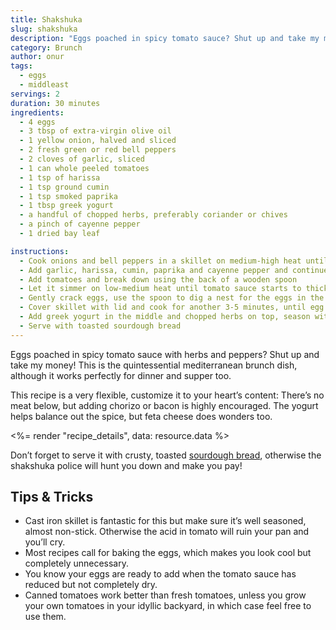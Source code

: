 ```yaml
---
title: Shakshuka
slug: shakshuka
description: "Eggs poached in spicy tomato sauce? Shut up and take my money!"
category: Brunch
author: onur
tags:
  - eggs
  - middleast
servings: 2
duration: 30 minutes
ingredients:
  - 4 eggs
  - 3 tbsp of extra-virgin olive oil
  - 1 yellow onion, halved and sliced
  - 2 fresh green or red bell peppers
  - 2 cloves of garlic, sliced
  - 1 can whole peeled tomatoes
  - 1 tsp of harissa
  - 1 tsp ground cumin
  - 1 tsp smoked paprika
  - 1 tbsp greek yogurt
  - a handful of chopped herbs, preferably coriander or chives
  - a pinch of cayenne pepper
  - 1 dried bay leaf

instructions:
  - Cook onions and bell peppers in a skillet on medium-high heat until soft, about 10 minutes
  - Add garlic, harissa, cumin, paprika and cayenne pepper and continue mixing for another 2 minutes
  - Add tomatoes and break down using the back of a wooden spoon
  - Let it simmer on low-medium heat until tomato sauce starts to thicken, about 10 minutes
  - Gently crack eggs, use the spoon to dig a nest for the eggs in the sauce
  - Cover skillet with lid and cook for another 3-5 minutes, until egg whites are set and yolk is still runny
  - Add greek yogurt in the middle and chopped herbs on top, season with salt, pepper and cayenne
  - Serve with toasted sourdough bread
---
```


Eggs poached in spicy tomato sauce with herbs and peppers? Shut up and take my money! This is the quintessential mediterranean brunch dish, although it works perfectly for dinner and supper too.

This recipe is a very flexible, customize it to your heart’s content: There’s no meat below, but adding chorizo or bacon is highly encouraged. The yogurt helps balance out the spice, but feta cheese does wonders too.

<%= render "recipe_details", data: resource.data %>

Don’t forget to serve it with crusty, toasted [sourdough bread](__GHOST_URL__/sourdough-bread-guide/), otherwise the shakshuka police will hunt you down and make you pay!

## Tips & Tricks

- Cast iron skillet is fantastic for this but make sure it’s well seasoned, almost non-stick. Otherwise the acid in tomato will ruin your pan and you’ll cry.
- Most recipes call for baking the eggs, which makes you look cool but completely unnecessary.
- You know your eggs are ready to add when the tomato sauce has reduced but not completely dry.
- Canned tomatoes work better than fresh tomatoes, unless you grow your own tomatoes in your idyllic backyard, in which case feel free to use them.
